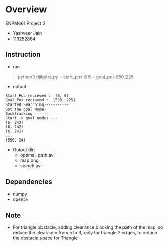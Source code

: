 # Overview
ENPM661 Project 2
* Yashveer Jain
* 119252864

## Instruction 
* run
> python3 djikstra.py --start_pos 6 6 --goal_pos 550 225
* output
```
Start Pos recieved :  [6, 6]
Goal Pos recieved :  [550, 225]
Started Searching-----------
Got the goal Node!
Backtracking -------
Start -> goal nodes ---
(6, 243)
(6, 242)
(6, 241)
...
(550, 24)
```
* Output dir:
    - optimal_path.avi
    - map.png
    - search.avi


## Dependencies
* numpy
* opencv

## Note
* For triangle obstacle, adding clearance blocking the path of the map, so reduce the clearance from 5 to 3, only for triangle 2 edges, to reduce the obstacle space for Triangle